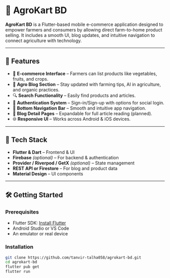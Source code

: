 # 🌾 AgroKart BD

**AgroKart BD** is a Flutter-based mobile e-commerce application designed to empower farmers and consumers by allowing direct farm-to-home product selling. It includes a smooth UI, blog updates, and intuitive navigation to connect agriculture with technology.

---

## 🚀 Features

- 🛒 **E-commerce Interface** – Farmers can list products like vegetables, fruits, and crops.
- 📖 **Agro Blog Section** – Stay updated with farming tips, AI in agriculture, and organic practices.
- 🔍 **Search Functionality** – Easily find products and articles.
- 👥 **Authentication System** – Sign-in/Sign-up with options for social login.
- 🔄 **Bottom Navigation Bar** – Smooth and intuitive app navigation.
- 💬 **Blog Detail Pages** – Expandable for full article reading (planned).
- 🌐 **Responsive UI** – Works across Android & iOS devices.

---

## 🧱 Tech Stack

- **Flutter & Dart** – Frontend & UI
- **Firebase** *(optional)* – For backend & authentication
- **Provider / Riverpod / GetX** *(optional)* – State management
- **REST API or Firestore** – For blog and product data
- **Material Design** – UI components

---

## 🛠️ Getting Started

### Prerequisites

- Flutter SDK: [Install Flutter](https://flutter.dev/docs/get-started/install)
- Android Studio or VS Code
- An emulator or real device

### Installation

```bash
git clone https://github.com/tanvir-talha058/agrokart-bd.git
cd agrokart-bd
flutter pub get
flutter run
